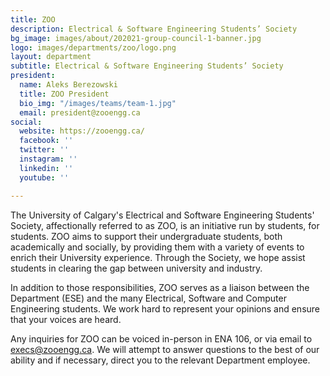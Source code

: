 ```yaml
---
title: ZOO
description: Electrical & Software Engineering Students’ Society
bg_image: images/about/202021-group-council-1-banner.jpg
logo: images/departments/zoo/logo.png
layout: department
subtitle: Electrical & Software Engineering Students’ Society
president:
  name: Aleks Berezowski 
  title: ZOO President
  bio_img: "/images/teams/team-1.jpg"
  email: president@zooengg.ca
social:
  website: https://zooengg.ca/
  facebook: ''
  twitter: ''
  instagram: ''
  linkedin: ''
  youtube: ''

---
```

The University of Calgary's Electrical and Software Engineering Students' Society, affectionally referred to as ZOO, is an initiative run by students, for students. ZOO aims to support their undergraduate students, both academically and socially, by providing them with a variety of events to enrich their University experience. Through the Society, we hope assist students in clearing the gap between university and industry.

In addition to those responsibilities, ZOO serves as a liaison between the Department (ESE) and the many Electrical, Software and Computer Engineering students. We work hard to represent your opinions and ensure that your voices are heard.

Any inquiries for ZOO can be voiced in-person in ENA 106, or via email to execs@zooengg.ca. We will attempt to answer questions to the best of our ability and if necessary, direct you to the relevant Department employee.
